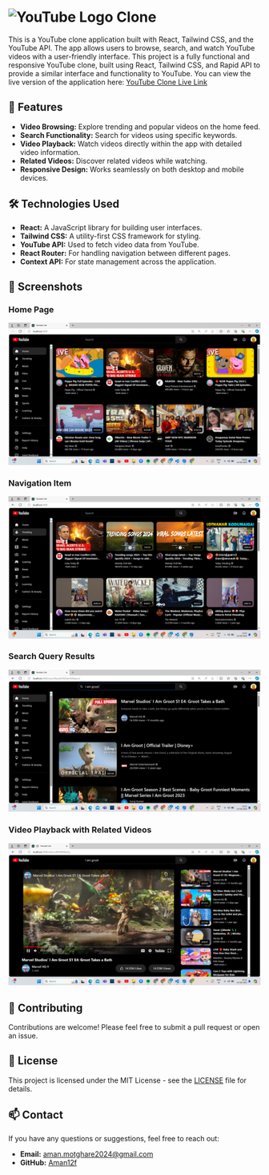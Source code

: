 # <img src="https://upload.wikimedia.org/wikipedia/commons/b/b8/YouTube_Logo_2017.svg" alt="YouTube Logo" width="150"/> Clone

This is a YouTube clone application built with React, Tailwind CSS, and the YouTube API. The app allows users to browse, search, and watch YouTube videos with a user-friendly interface.
This project is a fully functional and responsive YouTube clone, built using React, Tailwind CSS, and Rapid API to provide a similar interface and functionality to YouTube. You can view the live version of the application here: [YouTube Clone Live Link](https://you-tube-clone-omega-three.vercel.app)

## 🚀 Features

- **Video Browsing:** Explore trending and popular videos on the home feed.
- **Search Functionality:** Search for videos using specific keywords.
- **Video Playback:** Watch videos directly within the app with detailed video information.
- **Related Videos:** Discover related videos while watching.
- **Responsive Design:** Works seamlessly on both desktop and mobile devices.

## 🛠️ Technologies Used

- **React:** A JavaScript library for building user interfaces.
- **Tailwind CSS:** A utility-first CSS framework for styling.
- **YouTube API:** Used to fetch video data from YouTube.
- **React Router:** For handling navigation between different pages.
- **Context API:** For state management across the application.

## 📸 Screenshots

### Home Page
![Home](https://github.com/Aman12f/YouTube-Clone/blob/main/src/images/home.png?raw=true)

### Navigation Item
![Navigation Item](https://github.com/Aman12f/YouTube-Clone/blob/main/src/images/navigation_item.png?raw=true)

### Search Query Results
![Search Query](https://github.com/Aman12f/YouTube-Clone/blob/main/src/images/search_query.png?raw=true)

### Video Playback with Related Videos
![Play Query Result](https://github.com/Aman12f/YouTube-Clone/blob/main/src/images/play_query_result.png?raw=true)

## 🤝 Contributing
Contributions are welcome! Please feel free to submit a pull request or open an issue.

## 📄 License
This project is licensed under the MIT License - see the [LICENSE](LICENSE) file for details.

## 📫 Contact
If you have any questions or suggestions, feel free to reach out:

- **Email:** aman.motghare2024@gmail.com
- **GitHub:** [Aman12f](https://github.com/Aman12f)

